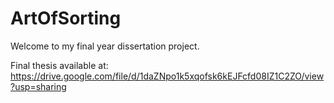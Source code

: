 # ArtOfSorting

Welcome to my final year dissertation project.

Final thesis available at: https://drive.google.com/file/d/1daZNpo1k5xqofsk6kEJFcfd08IZ1C2ZO/view?usp=sharing
